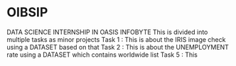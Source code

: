 # OIBSIP
DATA SCIENCE INTERNSHIP IN OASIS INFOBYTE
This is divided into multiple tasks as minor projects
Task 1 : This is about the IRIS image check using a DATASET based on that
Task 2 : This is about the UNEMPLOYMENT rate using a DATASET which contains worldwide list
Task 5 : This 
